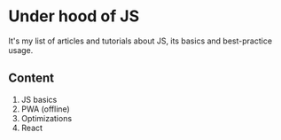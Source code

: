 # Under hood of JS

It's my list of articles and tutorials about JS, its basics and best-practice usage.

## Content

1. JS basics
2. PWA (offline)
3. Optimizations
4. React
